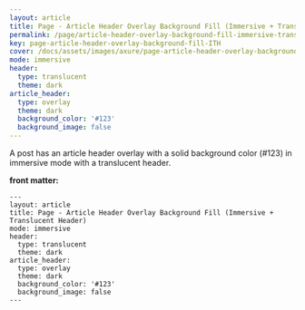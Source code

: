 ```yaml
---
layout: article
title: Page - Article Header Overlay Background Fill (Immersive + Translucent Header)
permalink: /page/article-header-overlay-background-fill-immersive-translucent-header.html
key: page-article-header-overlay-background-fill-ITH
cover: /docs/assets/images/axure/page-article-header-overlay-background-fill-immersive-translucent-header.jpg
mode: immersive
header:
  type: translucent
  theme: dark
article_header:
  type: overlay
  theme: dark
  background_color: '#123'
  background_image: false
---
```


A post has an article header overlay with a solid background color (#123) in immersive mode with a translucent header.

<!--more-->

<style>
  .page__header .header__brand path {
    fill: rgba(255, 255, 255, .95);
  }
</style>

**front matter:**

    ---
    layout: article
    title: Page - Article Header Overlay Background Fill (Immersive + Translucent Header)
    mode: immersive
    header:
      type: translucent
      theme: dark
    article_header:
      type: overlay
      theme: dark
      background_color: '#123'
      background_image: false
    ---
